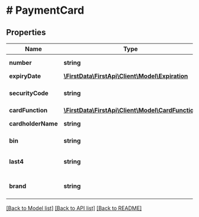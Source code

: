 # # PaymentCard

## Properties

Name | Type | Description | Notes
------------ | ------------- | ------------- | -------------
**number** | **string** | Payment card number. | 
**expiryDate** | [**\FirstData\FirstApi\Client\Model\Expiration**](Expiration.md) |  | [optional] 
**securityCode** | **string** | Card verification value/number. | [optional] 
**cardFunction** | [**\FirstData\FirstApi\Client\Model\CardFunction**](CardFunction.md) |  | [optional] 
**cardholderName** | **string** | Name of the cardholder. | [optional] 
**bin** | **string** | The payment card BIN. | [optional] 
**last4** | **string** | The last 4 numbers of a payment card. | [optional] 
**brand** | **string** | Required only if using dual branded card. | [optional] 

[[Back to Model list]](../../README.md#documentation-for-models) [[Back to API list]](../../README.md#documentation-for-api-endpoints) [[Back to README]](../../README.md)


